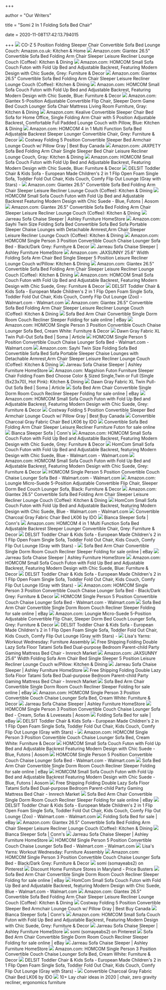 +++
        
author = "Our Writers"
        
title = "Somi 2 In 1 Folding Sofa Bed Chair"
        
date = 2020-11-08T17:42:13.794015
        
+++
[ ![](https://images-na.ssl-images-amazon.com/images/I/71-h1blyGRL._AC_SL1500_.jpg)](https://images-na.ssl-images-amazon.com/images/I/71-h1blyGRL._AC_SL1500_.jpg) CO-Z 5 Position Folding Sleeper Chair Convertible Sofa Bed Lounge Couch:  Amazon.co.uk: Kitchen & Home
[ ![](https://images-na.ssl-images-amazon.com/images/I/71ITzpcN9IL._AC_SL1200_.jpg)](https://images-na.ssl-images-amazon.com/images/I/71ITzpcN9IL._AC_SL1200_.jpg) Amazon.com: Giantex 26.5" Convertible Sofa Bed Folding Arm Chair Sleeper  Leisure Recliner Lounge Couch (Coffee): Kitchen & Dining
[ ![](https://m.media-amazon.com/images/I/61pdosnTcZL._AC_SS350_.jpg)](https://m.media-amazon.com/images/I/61pdosnTcZL._AC_SS350_.jpg) Amazon.com: HOMCOM Small Sofa Couch Futon with Fold Up Bed and Adjustable  Backrest, Featuring Modern Design with Chic Suede, Grey: Furniture & Decor
[ ![](https://m.media-amazon.com/images/I/51jcU0wmXEL._AC_SS350_.jpg)](https://m.media-amazon.com/images/I/51jcU0wmXEL._AC_SS350_.jpg) Amazon.com: Giantex 26.5" Convertible Sofa Bed Folding Arm Chair Sleeper  Leisure Recliner Lounge Couch (Coffee): Kitchen & Dining
[ ![](https://images-na.ssl-images-amazon.com/images/I/614nVApG9nL._AC_SL1500_.jpg)](https://images-na.ssl-images-amazon.com/images/I/614nVApG9nL._AC_SL1500_.jpg) Amazon.com: HOMCOM Small Sofa Couch Futon with Fold Up Bed and Adjustable  Backrest, Featuring Modern Design with Chic Suede, Blue: Furniture & Decor
[ ![](https://images-na.ssl-images-amazon.com/images/I/61cmsEpYo4L._AC_SL1200_.jpg)](https://images-na.ssl-images-amazon.com/images/I/61cmsEpYo4L._AC_SL1200_.jpg) Amazon.com: Giantex 5-Position Adjustable Convertible Flip Chair, Sleeper  Dorm Game Bed Couch Lounger Sofa Chair Mattress Living Room Furniture,  Gray: Kitchen & Dining
[ ![](https://images-na.ssl-images-amazon.com/images/I/71iklNzPr4L._AC_SX522_.jpg)](https://images-na.ssl-images-amazon.com/images/I/71iklNzPr4L._AC_SX522_.jpg) Amazon.com: Kealive Convertible Sleeper Chair Bed Sofa for Home Office,  Single Folding Arm Chair with 5 Position Adjustable Backrest, Comfortable  Full Padded Lounge Couch with Pillow, Blue: Kitchen & Dining
[ ![](https://images-na.ssl-images-amazon.com/images/I/71Ud6quaooL._AC_SY355_.jpg)](https://images-na.ssl-images-amazon.com/images/I/71Ud6quaooL._AC_SY355_.jpg) Amazon.com: HOMCOM 4 in 1 Multi Function Sofa Bed Adjustable Backrest  Sleeper Lounger Convertible Chair, Grey: Furniture & Decor
[ ![](https://multimedia.bbycastatic.ca/multimedia/products/1500x1500/133/13369/13369501_8.jpg)](https://multimedia.bbycastatic.ca/multimedia/products/1500x1500/133/13369/13369501_8.jpg) Costway Folding 5 Position Convertible Sleeper Bed Armchair Lounge Couch w/  Pillow Gray | Best Buy Canada
[ ![](https://images-na.ssl-images-amazon.com/images/I/717SmMCPWoL._AC_SL1200_.jpg)](https://images-na.ssl-images-amazon.com/images/I/717SmMCPWoL._AC_SL1200_.jpg) Amazon.com: JAXPETY Sofa Bed Folding Arm Chair Single Sleeper Bed Chair  Leisure Recliner Lounge Couch, Gray: Kitchen & Dining
[ ![](https://images-na.ssl-images-amazon.com/images/I/71dmrGpEpzL._AC_SL1500_.jpg)](https://images-na.ssl-images-amazon.com/images/I/71dmrGpEpzL._AC_SL1500_.jpg) Amazon.com: HOMCOM Small Sofa Couch Futon with Fold Up Bed and Adjustable  Backrest, Featuring Modern Design with Chic Suede, Blue: Furniture & Decor
[ ![](https://i5.walmartimages.com/asr/f25e42e4-6d53-4804-94b7-100cf366628b_1.7acb8132cfcc754060d3d1ab925304db.jpeg)](https://i5.walmartimages.com/asr/f25e42e4-6d53-4804-94b7-100cf366628b_1.7acb8132cfcc754060d3d1ab925304db.jpeg) DELSIT Toddler Chair & Kids Sofa - European Made Children's 2 in 1 Flip  Open Foam Single Sofa, Toddler Fold Out Chair, Kids Couch, Comfy Flip Out  Lounge (Gray with Stars) -
[ ![](https://m.media-amazon.com/images/I/71ByqSEQXdL._AC_SS350_.jpg)](https://m.media-amazon.com/images/I/71ByqSEQXdL._AC_SS350_.jpg) Amazon.com: Giantex 26.5" Convertible Sofa Bed Folding Arm Chair Sleeper  Leisure Recliner Lounge Couch (Coffee): Kitchen & Dining
[ ![](https://uss3.aosomcdn.com/us/catalog/product/a/c/ac639fc661b620dacd6e112d55101174.jpg)](https://uss3.aosomcdn.com/us/catalog/product/a/c/ac639fc661b620dacd6e112d55101174.jpg) HOMCOM Small Sofa Couch Futon with Fold Up Bed and Adjustable Backrest  Featuring Modern Design with Chic Suede - Blue, Futons | Aosom
[ ![](https://m.media-amazon.com/images/I/616TsDtIeUL._AC_SS350_.jpg)](https://m.media-amazon.com/images/I/616TsDtIeUL._AC_SS350_.jpg) Amazon.com: Giantex 26.5" Convertible Sofa Bed Folding Arm Chair Sleeper  Leisure Recliner Lounge Couch (Coffee): Kitchen & Dining
[ ![](https://ashleyfurniture.scene7.com/is/image/AshleyFurniture/11502-71-10x8-CROP?$AFHS-PDP-Zoomed$)](https://ashleyfurniture.scene7.com/is/image/AshleyFurniture/11502-71-10x8-CROP?$AFHS-PDP-Zoomed$) Jarreau Sofa Chaise Sleeper | Ashley Furniture HomeStore
[ ![](https://images-na.ssl-images-amazon.com/images/I/71kGhx3PDsL._AC_SL1024_.jpg)](https://images-na.ssl-images-amazon.com/images/I/71kGhx3PDsL._AC_SL1024_.jpg) Amazon.com: Sayhi Twin Size Folding Sofa Bed Convertible Sofa Bed Sofa  Portable Sleeper Chaise Lounges with Detachable Armrest,Arm Chair Sleeper  Leisure Recliner Lounge Couch (Coffee): Kitchen & Dining
[ ![](https://images-na.ssl-images-amazon.com/images/I/71haXTmEJcL._AC_SL1500_.jpg)](https://images-na.ssl-images-amazon.com/images/I/71haXTmEJcL._AC_SL1500_.jpg) Amazon.com: HOMCOM Single Person 3 Position Convertible Couch Chaise  Lounger Sofa Bed - Black/Dark Grey: Furniture & Decor
[ ![](https://ashleyfurniture.scene7.com/is/image/AshleyFurniture/11502-71-CLSD-SW-P1-KO?$AFHS-PDP-Zoomed$)](https://ashleyfurniture.scene7.com/is/image/AshleyFurniture/11502-71-CLSD-SW-P1-KO?$AFHS-PDP-Zoomed$) Jarreau Sofa Chaise Sleeper | Ashley Furniture HomeStore
[ ![](https://m.media-amazon.com/images/I/61cgKFCkpAL._AC_.__US500__.jpg)](https://m.media-amazon.com/images/I/61cgKFCkpAL._AC_.__US500__.jpg) Amazon.com: JAXSUNNY 25.6" Width Folding Sofa Arm Chair Bed Single Sleeper  5 Position Leisure Recliner Lounge Couch w/Pillow: Kitchen & Dining
[ ![](https://images-na.ssl-images-amazon.com/images/I/71%2BTWrwHTAL._AC_SL1200_.jpg)](https://images-na.ssl-images-amazon.com/images/I/71%2BTWrwHTAL._AC_SL1200_.jpg) Amazon.com: Giantex 26.5" Convertible Sofa Bed Folding Arm Chair Sleeper  Leisure Recliner Lounge Couch (Coffee): Kitchen & Dining
[ ![](https://m.media-amazon.com/images/S/aplus-seller-content-images-us-east-1/ATVPDKIKX0DER/A3LRDQCJ73A2H4/0bb40375-7552-4a55-904a-54fe0a625191._CR0,425,1500,928_PT0_SX970__.jpg)](https://m.media-amazon.com/images/S/aplus-seller-content-images-us-east-1/ATVPDKIKX0DER/A3LRDQCJ73A2H4/0bb40375-7552-4a55-904a-54fe0a625191._CR0,425,1500,928_PT0_SX970__.jpg) Amazon.com: HOMCOM Small Sofa Couch Futon with Fold Up Bed and Adjustable  Backrest, Featuring Modern Design with Chic Suede, Grey: Furniture & Decor
[ ![](https://i5.walmartimages.com/asr/078ae923-8848-42b7-aecc-24e081e7e7d6_1.63c0a82b4b015e352934316975b42ef2.jpeg)](https://i5.walmartimages.com/asr/078ae923-8848-42b7-aecc-24e081e7e7d6_1.63c0a82b4b015e352934316975b42ef2.jpeg) DELSIT Toddler Chair & Kids Sofa - European Made Children's 2 in 1 Flip  Open Foam Single Sofa, Toddler Fold Out Chair, Kids Couch, Comfy Flip Out  Lounge (Zoo) - Walmart.com - Walmart.com
[ ![](https://m.media-amazon.com/images/I/71jbYre9XJL._AC_UL400_.jpg)](https://m.media-amazon.com/images/I/71jbYre9XJL._AC_UL400_.jpg) Amazon.com: Giantex 26.5" Convertible Sofa Bed Folding Arm Chair Sleeper  Leisure Recliner Lounge Couch (Coffee): Kitchen & Dining
[ ![](https://i.ebayimg.com/images/g/2OEAAOSwmv1e0NXA/s-l1600.jpg)](https://i.ebayimg.com/images/g/2OEAAOSwmv1e0NXA/s-l1600.jpg) Sofa Bed Arm Chair Convertible Single Dorm Room Couch Recliner Sleeper  Folding for sale online | eBay
[ ![](https://m.media-amazon.com/images/I/6138AHPeNuL._AC_.__US500__.jpg)](https://m.media-amazon.com/images/I/6138AHPeNuL._AC_.__US500__.jpg) Amazon.com: HOMCOM Single Person 3 Position Convertible Couch Chaise  Lounger Sofa Bed, Cream White: Furniture & Decor
[ ![](https://cdn-images.article.com/products/SKU2452/2890x1500/image24033.jpg?fit=max&w=450&q=50)](https://cdn-images.article.com/products/SKU2452/2890x1500/image24033.jpg?fit=max&w=450&q=50) Dawn Gray Fabric XL Twin Pull-Out Sofa Bed | Soma | Article
[ ![](https://i5.walmartimages.com/asr/d5d5e15e-003b-4cd8-a67d-bb1a8cec601b_1.88c89a6127b0d4ee52633657c38ca760.jpeg)](https://i5.walmartimages.com/asr/d5d5e15e-003b-4cd8-a67d-bb1a8cec601b_1.88c89a6127b0d4ee52633657c38ca760.jpeg) HOMCOM Single Person 5 Position Convertible Couch Chaise Lounger Sofa Bed -  Walmart.com - Walmart.com
[ ![](https://images-na.ssl-images-amazon.com/images/I/61Y5NiI4UvL._AC_SL1024_.jpg)](https://images-na.ssl-images-amazon.com/images/I/61Y5NiI4UvL._AC_SL1024_.jpg) Amazon.com: Sayhi Twin Size Folding Sofa Bed Convertible Sofa Bed Sofa  Portable Sleeper Chaise Lounges with Detachable Armrest,Arm Chair Sleeper  Leisure Recliner Lounge Couch (Coffee): Kitchen & Dining
[ ![](https://ashleyfurniture.scene7.com/is/image/AshleyFurniture/11502-OPEN-MOOD-B?$AFHS-PDP-Zoomed$)](https://ashleyfurniture.scene7.com/is/image/AshleyFurniture/11502-OPEN-MOOD-B?$AFHS-PDP-Zoomed$) Jarreau Sofa Chaise Sleeper | Ashley Furniture HomeStore
[ ![](https://m.media-amazon.com/images/I/61-lIVxc21L._AC_.jpg)](https://m.media-amazon.com/images/I/61-lIVxc21L._AC_.jpg) Amazon.com: Magshion Futon Furniture Sleeper Chair Folding Foam Bed Choose  Color & Sized Single,Twin or Full (Single (5x23x70), Hot Pink): Kitchen &  Dining
[ ![](https://cdn-images.article.com/products/SKU2588/2890x1500/image24063.jpg?fit=max&w=450&q=50)](https://cdn-images.article.com/products/SKU2588/2890x1500/image24063.jpg?fit=max&w=450&q=50) Dawn Gray Fabric XL Twin Pull-Out Sofa Bed | Soma | Article
[ ![](https://i.ebayimg.com/images/g/MQYAAOSwsKlfYxVe/s-l225.jpg)](https://i.ebayimg.com/images/g/MQYAAOSwsKlfYxVe/s-l225.jpg) Sofa Bed Arm Chair Convertible Single Dorm Room Couch Recliner Sleeper  Folding for sale online | eBay
[ ![](https://images-na.ssl-images-amazon.com/images/I/71ezPvRdppL._AC_SL1500_.jpg)](https://images-na.ssl-images-amazon.com/images/I/71ezPvRdppL._AC_SL1500_.jpg) Amazon.com: HOMCOM Small Sofa Couch Futon with Fold Up Bed and Adjustable  Backrest, Featuring Modern Design with Chic Suede, Grey: Furniture & Decor
[ ![](https://multimedia.bbycastatic.ca/multimedia/products/1500x1500/133/13369/13369501.jpg)](https://multimedia.bbycastatic.ca/multimedia/products/1500x1500/133/13369/13369501.jpg) Costway Folding 5 Position Convertible Sleeper Bed Armchair Lounge Couch w/  Pillow Gray | Best Buy Canada
[ ![](https://futonland.com/common/images/products/large/JM-LK06-BK.jpg)](https://futonland.com/common/images/products/large/JM-LK06-BK.jpg) Convertible Charcoal Gray Fabric Chair Bed LK06 by IDO
[ ![](https://i.ebayimg.com/thumbs/images/m/mudwhFYFT72xKWS1xHO6-3A/s-l225.jpg)](https://i.ebayimg.com/thumbs/images/m/mudwhFYFT72xKWS1xHO6-3A/s-l225.jpg) Convertible Sofa Bed Folding Arm Chair Sleeper Leisure Recliner Furniture  Futon for sale online
[ ![](https://www.conns.com/media/catalog/product/cache/3a3d636ffae1d9827f39d658ff3ec5bd/b/i/bianca_sofa_40f3_1.jpg)](https://www.conns.com/media/catalog/product/cache/3a3d636ffae1d9827f39d658ff3ec5bd/b/i/bianca_sofa_40f3_1.jpg) Bianca Sleeper Sofa | Conn's
[ ![](https://m.media-amazon.com/images/I/710-hd7N4VL._AC_SS350_.jpg)](https://m.media-amazon.com/images/I/710-hd7N4VL._AC_SS350_.jpg) Amazon.com: HOMCOM Small Sofa Couch Futon with Fold Up Bed and Adjustable  Backrest, Featuring Modern Design with Chic Suede, Grey: Furniture & Decor
[ ![](https://i5.walmartimages.com/asr/aa24b1da-4e47-4887-8dd9-a3ae0d2cc995_1.6772fa75e1936bf78e6c8c7003669cb3.jpeg)](https://i5.walmartimages.com/asr/aa24b1da-4e47-4887-8dd9-a3ae0d2cc995_1.6772fa75e1936bf78e6c8c7003669cb3.jpeg) HomCom Small Sofa Couch Futon with Fold Up Bed and Adjustable Backrest,  featuring Modern Design with Chic Suede, Blue - Walmart.com - Walmart.com
[ ![](https://m.media-amazon.com/images/S/aplus-seller-content-images-us-east-1/ATVPDKIKX0DER/A3LRDQCJ73A2H4/dc3e8f5f-7dc9-4b82-9778-b88a4febfb1d._CR0,0,1500,1500_PT0_SX300__.jpg)](https://m.media-amazon.com/images/S/aplus-seller-content-images-us-east-1/ATVPDKIKX0DER/A3LRDQCJ73A2H4/dc3e8f5f-7dc9-4b82-9778-b88a4febfb1d._CR0,0,1500,1500_PT0_SX300__.jpg) Amazon.com: HOMCOM Small Sofa Couch Futon with Fold Up Bed and Adjustable  Backrest, Featuring Modern Design with Chic Suede, Grey: Furniture & Decor
[ ![](https://i5.walmartimages.com/asr/fc8d3d49-0f68-45be-bc0a-e79e390a48a8_1.669c14672c2150fd7f243bfcfc2b9332.jpeg)](https://i5.walmartimages.com/asr/fc8d3d49-0f68-45be-bc0a-e79e390a48a8_1.669c14672c2150fd7f243bfcfc2b9332.jpeg) HOMCOM Single Person 5 Position Convertible Couch Chaise Lounger Sofa Bed -  Walmart.com - Walmart.com
[ ![](https://images-na.ssl-images-amazon.com/images/I/61E%2Biaq1gzL._AC_.jpg)](https://images-na.ssl-images-amazon.com/images/I/61E%2Biaq1gzL._AC_.jpg) Amazon.com: Loungie Micro-Suede 5-Position Adjustable Convertible Flip Chair,  Sleeper Dorm Bed Couch Lounger Sofa, Black: Furniture & Decor
[ ![](https://m.media-amazon.com/images/I/71m5Vtco7tL._AC_UL400_.jpg)](https://m.media-amazon.com/images/I/71m5Vtco7tL._AC_UL400_.jpg) Amazon.com: Giantex 26.5" Convertible Sofa Bed Folding Arm Chair Sleeper  Leisure Recliner Lounge Couch (Coffee): Kitchen & Dining
[ ![](https://i5.walmartimages.com/asr/43621e00-1e49-443a-96e2-289afae9ee3f_1.c23ccd6c482a7a3901351bbea1d1fe76.jpeg)](https://i5.walmartimages.com/asr/43621e00-1e49-443a-96e2-289afae9ee3f_1.c23ccd6c482a7a3901351bbea1d1fe76.jpeg) HomCom Small Sofa Couch Futon with Fold Up Bed and Adjustable Backrest,  featuring Modern Design with Chic Suede, Blue - Walmart.com - Walmart.com
[ ![](https://futonland.com/common/images/products/medium/JM-LK06-BK.jpg)](https://futonland.com/common/images/products/medium/JM-LK06-BK.jpg) Convertible Charcoal Gray Fabric Chair Bed LK06 by IDO
[ ![](https://www.conns.com/media/catalog/product/cache/3a3d636ffae1d9827f39d658ff3ec5bd/c/o/corinthian_40f4_bed3_bianca.jpg)](https://www.conns.com/media/catalog/product/cache/3a3d636ffae1d9827f39d658ff3ec5bd/c/o/corinthian_40f4_bed3_bianca.jpg) Bianca Sleeper Sofa | Conn's
[ ![](https://m.media-amazon.com/images/I/61EvbcvCzxL._AC_UL400_.jpg)](https://m.media-amazon.com/images/I/61EvbcvCzxL._AC_UL400_.jpg) Amazon.com: HOMCOM 4 in 1 Multi Function Sofa Bed Adjustable Backrest  Sleeper Lounger Convertible Chair, Grey: Furniture & Decor
[ ![](https://i5.walmartimages.com/asr/e36fa124-48f1-46bb-872c-151bae0ae4e3_2.8423ae5cf84fc2e6fba508119cb65948.jpeg?odnWidth=282&odnHeight=282&odnBg=ffffff)](https://i5.walmartimages.com/asr/e36fa124-48f1-46bb-872c-151bae0ae4e3_2.8423ae5cf84fc2e6fba508119cb65948.jpeg?odnWidth=282&odnHeight=282&odnBg=ffffff) DELSIT Toddler Chair & Kids Sofa - European Made Children's 2 in 1 Flip  Open Foam Single Sofa, Toddler Fold Out Chair, Kids Couch, Comfy Flip Out  Lounge (Gray with Stars) -
[ ![](https://i.ebayimg.com/images/g/aWoAAOSw~HBemsfQ/s-l1600.jpg)](https://i.ebayimg.com/images/g/aWoAAOSw~HBemsfQ/s-l1600.jpg) Sofa Bed Arm Chair Convertible Single Dorm Room Couch Recliner Sleeper  Folding for sale online | eBay
[ ![](https://wac.edgecastcdn.net/001A39/prod/media/FHMinf1LLoFo8hRsite/A21976E35F7BFA8E73F76DD92D040A0B.app1_1596565772647_PZ320.jpeg)](https://wac.edgecastcdn.net/001A39/prod/media/FHMinf1LLoFo8hRsite/A21976E35F7BFA8E73F76DD92D040A0B.app1_1596565772647_PZ320.jpeg) Jarreau Sofa Chaise Sleeper | Ashley Furniture HomeStore
[ ![](https://m.media-amazon.com/images/I/81RuehLyq8L._AC_SS350_.jpg)](https://m.media-amazon.com/images/I/81RuehLyq8L._AC_SS350_.jpg) Amazon.com: HOMCOM Small Sofa Couch Futon with Fold Up Bed and Adjustable  Backrest, Featuring Modern Design with Chic Suede, Blue: Furniture & Decor
[ ![](https://i5.walmartimages.com/asr/f066e4e0-26d4-4a17-8ab3-be7326c88433.956455b90f49f4a494fd1ad817c7a914.jpeg)](https://i5.walmartimages.com/asr/f066e4e0-26d4-4a17-8ab3-be7326c88433.956455b90f49f4a494fd1ad817c7a914.jpeg) DELSIT Toddler Chair & Kids Sofa - European Made Children's 2 in 1 Flip  Open Foam Single Sofa, Toddler Fold Out Chair, Kids Couch, Comfy Flip Out  Lounge (Gray with Stars) -
[ ![](https://m.media-amazon.com/images/S/aplus-seller-content-images-us-east-1/ATVPDKIKX0DER/A3LRDQCJ73A2H4/4a323df5-917b-404d-b0de-338e3a94ce33._CR0,472,1500,928_PT0_SX970__.jpg)](https://m.media-amazon.com/images/S/aplus-seller-content-images-us-east-1/ATVPDKIKX0DER/A3LRDQCJ73A2H4/4a323df5-917b-404d-b0de-338e3a94ce33._CR0,472,1500,928_PT0_SX970__.jpg) Amazon.com: HOMCOM Single Person 3 Position Convertible Couch Chaise  Lounger Sofa Bed - Black/Dark Grey: Furniture & Decor
[ ![](https://i5.walmartimages.com/asr/ddf82340-5f4d-4b43-a690-bd972a8ba522_1.6b9b285c98b3bc5669b071c43f29e4f3.jpeg)](https://i5.walmartimages.com/asr/ddf82340-5f4d-4b43-a690-bd972a8ba522_1.6b9b285c98b3bc5669b071c43f29e4f3.jpeg) HOMCOM Single Person 5 Position Convertible Couch Chaise Lounger Sofa Bed -  Walmart.com - Walmart.com
[ ![](https://i.ebayimg.com/images/g/sTAAAOSw6wdemcIb/s-l1600.jpg)](https://i.ebayimg.com/images/g/sTAAAOSw6wdemcIb/s-l1600.jpg) Sofa Bed Arm Chair Convertible Single Dorm Room Couch Recliner Sleeper  Folding for sale online | eBay
[ ![](https://images-na.ssl-images-amazon.com/images/I/91g1lwwB%2BTL._AC_SL1500_.jpg)](https://images-na.ssl-images-amazon.com/images/I/91g1lwwB%2BTL._AC_SL1500_.jpg) Amazon.com: Loungie Micro-Suede 5-Position Adjustable Convertible Flip Chair,  Sleeper Dorm Bed Couch Lounger Sofa, Grey: Furniture & Decor
[ ![](https://i5.walmartimages.com/asr/69dc4c19-ea3f-43e1-85cd-f1ee44595ec5.bd487d258fe3af6a0d4f8d8e7f177bda.jpeg)](https://i5.walmartimages.com/asr/69dc4c19-ea3f-43e1-85cd-f1ee44595ec5.bd487d258fe3af6a0d4f8d8e7f177bda.jpeg) DELSIT Toddler Chair & Kids Sofa - European Made Children's 2 in 1 Flip  Open Foam Single Sofa, Toddler Fold Out Chair, Kids Couch, Comfy Flip Out  Lounge (Gray with Stars) -
[ ![](http://4.bp.blogspot.com/-JaMii2_0bAA/TlG4jXpz-cI/AAAAAAAAC6Q/tSlK-Yko_JE/w1200-h630-p-k-no-nu/DSC05682.JPG)](http://4.bp.blogspot.com/-JaMii2_0bAA/TlG4jXpz-cI/AAAAAAAAC6Q/tSlK-Yko_JE/w1200-h630-p-k-no-nu/DSC05682.JPG) Lisa's Yarns: Workout Wednesday: Furniture Assembly
[ ![](https://i1.wp.com/www.innrechmarket.com/wp-content/uploads/2020/08/Free-shipping-Folding-Double-Lazy-Sofa-Floor-Tatami-Sofa-Bed-Dual-purpose-Bedroom-Parent-child-Party.jpg)](https://i1.wp.com/www.innrechmarket.com/wp-content/uploads/2020/08/Free-shipping-Folding-Double-Lazy-Sofa-Floor-Tatami-Sofa-Bed-Dual-purpose-Bedroom-Parent-child-Party.jpg) Free Shipping Folding Double Lazy Sofa Floor Tatami Sofa Bed Dual-purpose  Bedroom Parent-child Party Gaming Mattress Bed Chair - Innrech Market
[ ![](https://m.media-amazon.com/images/I/71OI10UbwdL._AC_SS350_.jpg)](https://m.media-amazon.com/images/I/71OI10UbwdL._AC_SS350_.jpg) Amazon.com: JAXSUNNY 25.6" Width Folding Sofa Arm Chair Bed Single Sleeper  5 Position Leisure Recliner Lounge Couch w/Pillow: Kitchen & Dining
[ ![](https://wac.edgecastcdn.net/001A39/prod/media/FHMinf1LLoFo8hRsite/B0FF8F9521F47D3AF786778F4C9B7B87.app1_1594835467665_PZ320.jpeg)](https://wac.edgecastcdn.net/001A39/prod/media/FHMinf1LLoFo8hRsite/B0FF8F9521F47D3AF786778F4C9B7B87.app1_1594835467665_PZ320.jpeg) Jarreau Sofa Chaise Sleeper | Ashley Furniture HomeStore
[ ![](https://i1.wp.com/ae01.alicdn.com/kf/H59a35a65c9be4d3ca60fd68aaa130940N/Free-shipping-Folding-Double-Lazy-Sofa-Floor-Tatami-Sofa-Bed-Dual-purpose-Bedroom-Parent-child-Party.jpg)](https://i1.wp.com/ae01.alicdn.com/kf/H59a35a65c9be4d3ca60fd68aaa130940N/Free-shipping-Folding-Double-Lazy-Sofa-Floor-Tatami-Sofa-Bed-Dual-purpose-Bedroom-Parent-child-Party.jpg) Free Shipping Folding Double Lazy Sofa Floor Tatami Sofa Bed Dual-purpose  Bedroom Parent-child Party Gaming Mattress Bed Chair - Innrech Market
[ ![](https://i.ebayimg.com/images/g/JTIAAOSwwolemsfP/s-l640.jpg)](https://i.ebayimg.com/images/g/JTIAAOSwwolemsfP/s-l640.jpg) Sofa Bed Arm Chair Convertible Single Dorm Room Couch Recliner Sleeper  Folding for sale online | eBay
[ ![](https://m.media-amazon.com/images/I/61mzuyoO4JL._AC_UL400_.jpg)](https://m.media-amazon.com/images/I/61mzuyoO4JL._AC_UL400_.jpg) Amazon.com: HOMCOM Single Person 3 Position Convertible Couch Chaise  Lounger Sofa Bed, Cream White: Furniture & Decor
[ ![](https://ashleyfurniture.scene7.com/is/image/AshleyFurniture/11502-71-20-T037-PILLOW?$AFHS-PDP-Main$)](https://ashleyfurniture.scene7.com/is/image/AshleyFurniture/11502-71-20-T037-PILLOW?$AFHS-PDP-Main$) Jarreau Sofa Chaise Sleeper | Ashley Furniture HomeStore
[ ![](https://uss3.aosomcdn.com/us/catalog/product/4/0/4007c467dbe4864c8aa351b72aa29b10.jpg)](https://uss3.aosomcdn.com/us/catalog/product/4/0/4007c467dbe4864c8aa351b72aa29b10.jpg) HOMCOM Single Person 3 Position Convertible Couch Chaise Lounger Sofa Bed -  Cream, Sofas & Loveseats | Aosom
[ ![](https://i.ebayimg.com/thumbs/images/g/K~MAAOSwERFeTc-A/s-l225.jpg)](https://i.ebayimg.com/thumbs/images/g/K~MAAOSwERFeTc-A/s-l225.jpg) Folding Sofa Bed for sale | eBay
[ ![](https://i5.walmartimages.com/asr/837e417e-2fa1-47dd-bbf0-bd1b60b7b2e1.dedf5219de223219d1eabbf5ff1bff8a.jpeg)](https://i5.walmartimages.com/asr/837e417e-2fa1-47dd-bbf0-bd1b60b7b2e1.dedf5219de223219d1eabbf5ff1bff8a.jpeg) DELSIT Toddler Chair & Kids Sofa - European Made Children's 2 in 1 Flip  Open Foam Single Sofa, Toddler Fold Out Chair, Kids Couch, Comfy Flip Out  Lounge (Gray with Stars) -
[ ![](https://m.media-amazon.com/images/I/81hYkTcCY0L._AC_UL400_.jpg)](https://m.media-amazon.com/images/I/81hYkTcCY0L._AC_UL400_.jpg) Amazon.com: HOMCOM Single Person 3 Position Convertible Couch Chaise  Lounger Sofa Bed, Cream White: Furniture & Decor
[ ![](https://uss3.aosomcdn.com/aws_image/200x200/us/catalog/product/6/9/6917b5d0a7276777f1ac3d356d88b1f9_1.jpg)](https://uss3.aosomcdn.com/aws_image/200x200/us/catalog/product/6/9/6917b5d0a7276777f1ac3d356d88b1f9_1.jpg) HOMCOM Small Sofa Couch Futon with Fold Up Bed and Adjustable Backrest  Featuring Modern Design with Chic Suede - Blue, Futons | Aosom
[ ![](https://i5.walmartimages.com/asr/5896c602-cfdf-4ddd-bebb-0028fa49d845_1.859be34bc4308ad20e25d240b2697b01.jpeg?odnWidth=282&odnHeight=282&odnBg=ffffff)](https://i5.walmartimages.com/asr/5896c602-cfdf-4ddd-bebb-0028fa49d845_1.859be34bc4308ad20e25d240b2697b01.jpeg?odnWidth=282&odnHeight=282&odnBg=ffffff) HOMCOM Single Person 5 Position Convertible Couch Chaise Lounger Sofa Bed -  Walmart.com - Walmart.com
[ ![](https://i.ebayimg.com/images/g/KMkAAOSwrrRfj91B/s-l225.jpg)](https://i.ebayimg.com/images/g/KMkAAOSwrrRfj91B/s-l225.jpg) Sofa Bed Arm Chair Convertible Single Dorm Room Couch Recliner Sleeper  Folding for sale online | eBay
[ ![](https://uss3.aosomcdn.com/aws_image/200x200/us/catalog/product/h/t/httpsd3d71ba2asa5oz.cloudfront.net12002419images833-068_206__3_1.jpg)](https://uss3.aosomcdn.com/aws_image/200x200/us/catalog/product/h/t/httpsd3d71ba2asa5oz.cloudfront.net12002419images833-068_206__3_1.jpg) HOMCOM Small Sofa Couch Futon with Fold Up Bed and Adjustable Backrest  Featuring Modern Design with Chic Suede - Blue, Futons | Aosom
[ ![](https://i2.wp.com/ae01.alicdn.com/kf/H40aa036be4294724a5712c55195fc48eM/Free-shipping-Folding-Double-Lazy-Sofa-Floor-Tatami-Sofa-Bed-Dual-purpose-Bedroom-Parent-child-Party.jpg)](https://i2.wp.com/ae01.alicdn.com/kf/H40aa036be4294724a5712c55195fc48eM/Free-shipping-Folding-Double-Lazy-Sofa-Floor-Tatami-Sofa-Bed-Dual-purpose-Bedroom-Parent-child-Party.jpg) Free Shipping Folding Double Lazy Sofa Floor Tatami Sofa Bed Dual-purpose  Bedroom Parent-child Party Gaming Mattress Bed Chair - Innrech Market
[ ![](https://i.ebayimg.com/images/g/4g0AAOSwLfZemsfP/s-l1600.jpg)](https://i.ebayimg.com/images/g/4g0AAOSwLfZemsfP/s-l1600.jpg) Sofa Bed Arm Chair Convertible Single Dorm Room Couch Recliner Sleeper  Folding for sale online | eBay
[ ![](https://i5.walmartimages.com/asr/f35f82cc-5c9f-441c-89af-16de1773c7c5.46fa5b7ebb175dfc7d3b03a712a1f71c.jpeg)](https://i5.walmartimages.com/asr/f35f82cc-5c9f-441c-89af-16de1773c7c5.46fa5b7ebb175dfc7d3b03a712a1f71c.jpeg) DELSIT Toddler Chair & Kids Sofa - European Made Children's 2 in 1 Flip  Open Foam Single Sofa, Toddler Fold Out Chair, Kids Couch, Comfy Flip Out  Lounge (Zoo) - Walmart.com - Walmart.com
[ ![](https://i.ebayimg.com/thumbs/images/g/cLYAAOSwNglfNnTe/s-l225.jpg)](https://i.ebayimg.com/thumbs/images/g/cLYAAOSwNglfNnTe/s-l225.jpg) Folding Sofa Bed for sale | eBay
[ ![](https://images-na.ssl-images-amazon.com/images/I/B1MD60owSSS._AC_UL320_SR316,320_.jpg)](https://images-na.ssl-images-amazon.com/images/I/B1MD60owSSS._AC_UL320_SR316,320_.jpg) Amazon.com: Giantex 26.5" Convertible Sofa Bed Folding Arm Chair Sleeper  Leisure Recliner Lounge Couch (Coffee): Kitchen & Dining
[ ![](https://www.conns.com/media/wysiwyg/Bianca_40F0_2pc_room_accent_cropped_lifestyle_2.jpg)](https://www.conns.com/media/wysiwyg/Bianca_40F0_2pc_room_accent_cropped_lifestyle_2.jpg) Bianca Sleeper Sofa | Conn's
[ ![](https://wac.edgecastcdn.net/001A39/prod/media/FHMinf1LLoFo8hRsite/67E70C694F7F0DFDA2DDD8BCCED7AE76.app1_1594835338326_PZ320.jpeg)](https://wac.edgecastcdn.net/001A39/prod/media/FHMinf1LLoFo8hRsite/67E70C694F7F0DFDA2DDD8BCCED7AE76.app1_1594835338326_PZ320.jpeg) Jarreau Sofa Chaise Sleeper | Ashley Furniture HomeStore
[ ![](https://i5.walmartimages.com/asr/ad63c75b-a748-4880-8daa-5cbf6c99304d_2.030228830c1011a8e69c64c9fff5532c.jpeg)](https://i5.walmartimages.com/asr/ad63c75b-a748-4880-8daa-5cbf6c99304d_2.030228830c1011a8e69c64c9fff5532c.jpeg) HOMCOM Single Person 5 Position Convertible Couch Chaise Lounger Sofa Bed -  Walmart.com - Walmart.com
[ ![](http://4.bp.blogspot.com/-MByKAo0FBy0/TlG4t5J9HqI/AAAAAAAAC6Y/WV3H6C2PyoA/s1600/DSC05684.JPG)](http://4.bp.blogspot.com/-MByKAo0FBy0/TlG4t5J9HqI/AAAAAAAAC6Y/WV3H6C2PyoA/s1600/DSC05684.JPG) Lisa's Yarns: Workout Wednesday: Furniture Assembly
[ ![](https://m.media-amazon.com/images/I/91afypeEWjL._AC_UL400_.jpg)](https://m.media-amazon.com/images/I/91afypeEWjL._AC_UL400_.jpg) Amazon.com: HOMCOM Single Person 3 Position Convertible Couch Chaise  Lounger Sofa Bed - Black/Dark Grey: Furniture & Decor
[ ![](https://i.pinimg.com/236x/cb/4f/fc/cb4ffc6002ead9c2446cb4ca209c2398.jpg)](https://i.pinimg.com/236x/cb/4f/fc/cb4ffc6002ead9c2446cb4ca209c2398.jpg) somi (somayeabs2) on Pinterest
[ ![](https://s3.amazonaws.com/furniture.retailcatalog.us/products/425478142/small/u170-gr-1.gif)](https://s3.amazonaws.com/furniture.retailcatalog.us/products/425478142/small/u170-gr-1.gif) Discount Home Furniture Stores in Maryland - Price Busters
[ ![](https://i.ebayimg.com/images/g/yzQAAOSwW8lemsfQ/s-l1600.jpg)](https://i.ebayimg.com/images/g/yzQAAOSwW8lemsfQ/s-l1600.jpg) Sofa Bed Arm Chair Convertible Single Dorm Room Couch Recliner Sleeper  Folding for sale online | eBay
[ ![](https://i5.walmartimages.com/asr/7b82f145-cb83-4e5b-a9e2-219d0d3026e4_1.fa7169420cda954a469a85bbac0f2a50.jpeg)](https://i5.walmartimages.com/asr/7b82f145-cb83-4e5b-a9e2-219d0d3026e4_1.fa7169420cda954a469a85bbac0f2a50.jpeg) HomCom Small Sofa Couch Futon with Fold Up Bed and Adjustable Backrest,  featuring Modern Design with Chic Suede, Blue - Walmart.com - Walmart.com
[ ![](https://m.media-amazon.com/images/I/81w4tZTKrML._AC_UL400_.jpg)](https://m.media-amazon.com/images/I/81w4tZTKrML._AC_UL400_.jpg) Amazon.com: Giantex 26.5" Convertible Sofa Bed Folding Arm Chair Sleeper  Leisure Recliner Lounge Couch (Coffee): Kitchen & Dining
[ ![](https://multimedia.bbycastatic.ca/multimedia/products/1500x1500/133/13369/13369501_5.jpg)](https://multimedia.bbycastatic.ca/multimedia/products/1500x1500/133/13369/13369501_5.jpg) Costway Folding 5 Position Convertible Sleeper Bed Armchair Lounge Couch w/  Pillow Gray | Best Buy Canada
[ ![](https://www.conns.com/media/catalog/product/cache/3a3d636ffae1d9827f39d658ff3ec5bd/b/i/bianca_chair.jpg)](https://www.conns.com/media/catalog/product/cache/3a3d636ffae1d9827f39d658ff3ec5bd/b/i/bianca_chair.jpg) Bianca Sleeper Sofa | Conn's
[ ![](https://images-na.ssl-images-amazon.com/images/I/71HYwtBzkxL._AC_UL160_SR160,160_.jpg)](https://images-na.ssl-images-amazon.com/images/I/71HYwtBzkxL._AC_UL160_SR160,160_.jpg) Amazon.com: HOMCOM Small Sofa Couch Futon with Fold Up Bed and Adjustable  Backrest, Featuring Modern Design with Chic Suede, Grey: Furniture & Decor
[ ![](https://wac.edgecastcdn.net/001A39/prod/media/FHMinf1LLoFo8hRsite/F63B4E160BA61AD3AAFDF503EA8EC3E0.app1_1561063003809_PZ320.jpeg)](https://wac.edgecastcdn.net/001A39/prod/media/FHMinf1LLoFo8hRsite/F63B4E160BA61AD3AAFDF503EA8EC3E0.app1_1561063003809_PZ320.jpeg) Jarreau Sofa Chaise Sleeper | Ashley Furniture HomeStore
[ ![](https://i.pinimg.com/236x/a9/a6/88/a9a688c2e2b6029dd8cc3758ddde2234.jpg)](https://i.pinimg.com/236x/a9/a6/88/a9a688c2e2b6029dd8cc3758ddde2234.jpg) somi (somayeabs2) on Pinterest
[ ![](https://i.ebayimg.com/images/g/~GgAAOSwtDdaaXk-/s-l1600.jpg)](https://i.ebayimg.com/images/g/~GgAAOSwtDdaaXk-/s-l1600.jpg) Sofa Bed Arm Chair Convertible Single Dorm Room Couch Recliner Sleeper  Folding for sale online | eBay
[ ![](https://wac.edgecastcdn.net/001A39/prod/media/FHMinf1LLoFo8hRsite/27987B62BEB17D1BC6A22AF9FEE6D1E6.app1_1576264024697_PZ320.jpeg)](https://wac.edgecastcdn.net/001A39/prod/media/FHMinf1LLoFo8hRsite/27987B62BEB17D1BC6A22AF9FEE6D1E6.app1_1576264024697_PZ320.jpeg) Jarreau Sofa Chaise Sleeper | Ashley Furniture HomeStore
[ ![](https://m.media-amazon.com/images/I/71Dy9evEgbL._AC_SS350_.jpg)](https://m.media-amazon.com/images/I/71Dy9evEgbL._AC_SS350_.jpg) Amazon.com: HOMCOM Single Person 3 Position Convertible Couch Chaise  Lounger Sofa Bed, Cream White: Furniture & Decor
[ ![](https://i5.walmartimages.com/asr/253bc31f-45ad-4f4e-be96-c897c08f11f2.0009848feb3b33a14fc4f9a6b3dba96e.jpeg)](https://i5.walmartimages.com/asr/253bc31f-45ad-4f4e-be96-c897c08f11f2.0009848feb3b33a14fc4f9a6b3dba96e.jpeg) DELSIT Toddler Chair & Kids Sofa - European Made Children's 2 in 1 Flip  Open Foam Single Sofa, Toddler Fold Out Chair, Kids Couch, Comfy Flip Out  Lounge (Gray with Stars) -
[ ![](https://i.ytimg.com/vi/FpMV2zUNdOE/maxresdefault.jpg)](https://i.ytimg.com/vi/FpMV2zUNdOE/maxresdefault.jpg) Convertible Charcoal Gray Fabric Chair Bed LK06 by IDO
[ ![](https://i.pinimg.com/236x/a5/dd/ec/a5ddec57330cd083d53507d18579fddd.jpg)](https://i.pinimg.com/236x/a5/dd/ec/a5ddec57330cd083d53507d18579fddd.jpg) 10+ Lay chair ideas in 2020 | chair, zero gravity recliner, ergonomics  furniture
